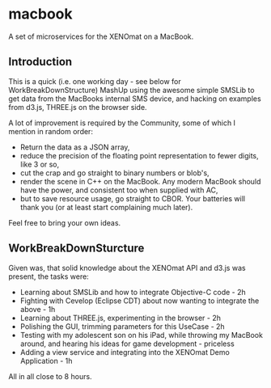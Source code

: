 # macbook

A set of microservices for the XENOmat on a MacBook.

## Introduction
This is a quick (i.e. one working day - see below for WorkBreakDownStructure) 
MashUp using the awesome simple SMSLib to get data from the MacBooks internal 
SMS device, and hacking on examples from d3.js, THREE.js on the browser side.

A lot of improvement is required by the Community, some of which I mention in
random order:

*  Return the data as a JSON array,
*  reduce the precision of the floating point representation to fewer digits,
   like 3 or so, 
*	 cut the crap and go straight to binary numbers or blob's,
*  render the scene in C++ on the MacBook. Any modern MacBook should have the
   power, and consistent too when supplied with AC,
*	 but to save resource usage, go straight to CBOR. Your batteries will thank
   you (or at least start complaining much later).
   
Feel free to bring your own ideas.


## WorkBreakDownSturcture

Given was, that solid knowledge about the XENOmat API and d3.js was present,
the tasks were:

* Learning about SMSLib and how to integrate Objective-C code - 2h
* Fighting with Cevelop (Eclipse CDT) about now wanting to integrate the above - 1h
* Learning about THREE.js, experimenting in the browser - 2h
* Polishing the GUI, trimming parameters for this UseCase - 2h
* Testing with my adolescent son on his iPad, while throwing my MacBook
  around, and hearing his ideas for game development - priceless
* Adding a view service and integrating into the XENOmat Demo Application - 1h
  
All in all close to 8 hours.